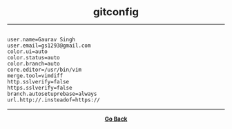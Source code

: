 <p align="center">
  <b>
  <font size="+2">gitconfig</font>
  </b>
</p>

---

```

user.name=Gaurav Singh
user.email=gs1293@gmail.com
color.ui=auto
color.status=auto
color.branch=auto
core.editor=/usr/bin/vim
merge.tool=vimdiff
http.sslverify=false
https.sslverify=false
branch.autosetuprebase=always
url.http://.insteadof=https://

```

---

<p align="center">
  <b>
  <a href="https://gs1293.github.io/resource.html"> <font size="-1">Go Back</font></a>
  </b>
</p>
